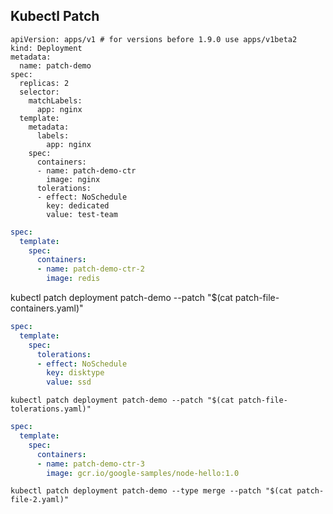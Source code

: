 ## Kubectl Patch

```
apiVersion: apps/v1 # for versions before 1.9.0 use apps/v1beta2
kind: Deployment
metadata:
  name: patch-demo
spec:
  replicas: 2
  selector:
    matchLabels:
      app: nginx
  template:
    metadata:
      labels:
        app: nginx
    spec:
      containers:
      - name: patch-demo-ctr
        image: nginx
      tolerations:
      - effect: NoSchedule
        key: dedicated
        value: test-team
```

```patch-file-containers.yaml
spec:
  template:
    spec:
      containers:
      - name: patch-demo-ctr-2
        image: redis
```
kubectl patch deployment patch-demo --patch "$(cat patch-file-containers.yaml)"


```patch-file-tolerations.yaml
spec:
  template:
    spec:
      tolerations:
      - effect: NoSchedule
        key: disktype
        value: ssd
```
```
kubectl patch deployment patch-demo --patch "$(cat patch-file-tolerations.yaml)"
```


```patch-file-2.yaml
spec:
  template:
    spec:
      containers:
      - name: patch-demo-ctr-3
        image: gcr.io/google-samples/node-hello:1.0
```
```
kubectl patch deployment patch-demo --type merge --patch "$(cat patch-file-2.yaml)"
```